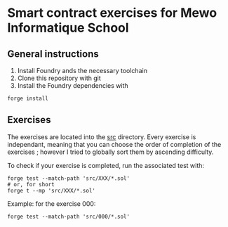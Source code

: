 # Smart contract exercises for Mewo Informatique School

## General instructions

1. Install Foundry ands the necessary toolchain
2. Clone this repository with git
3. Install the Foundry dependencies with

```shell
forge install
```

## Exercises

The exercises are located into the [src](./src/) directory.
Every exercise is independant, meaning that you can choose the order of completion of the exercises ; however I tried to globally sort them by ascending difficulty.

To check if your exercise is completed, run the associated test with:

```shell
forge test --match-path 'src/XXX/*.sol'
# or, for short
forge t --mp 'src/XXX/*.sol'
```

Example: for the exercise 000:

```shell
forge test --match-path 'src/000/*.sol'
```

